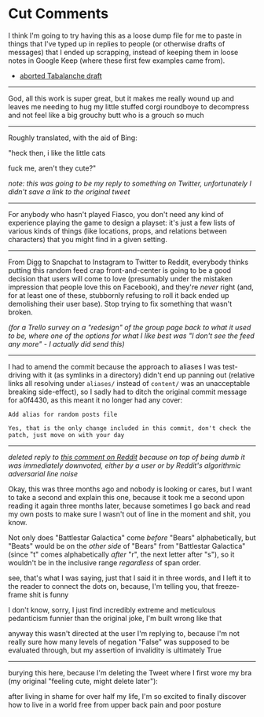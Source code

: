# Cut Comments

I think I'm going to try having this as a loose dump file for me to paste in things that I've typed up in replies to people (or otherwise drafts of messages) that I ended up scrapping, instead of keeping them in loose notes in Google Keep (where these first few examples came from).

- [aborted Tabalanche draft](080wg-j0gez-9ca70-dtca2-kaeat)

---

God, all this work is super great, but it makes me really wound up and leaves me needing to hug my little stuffed corgi roundboye to decompress and not feel like a big grouchy butt who is a grouch so much

---

Roughly translated, with the aid of Bing:



"heck then, i like the little cats

fuck me, aren't they cute?"

*note: this was going to be my reply to something on Twitter, unfortunately I didn't save a link to the original tweet*

---

For anybody who hasn't played Fiasco, you don't need any kind of experience playing the game to design a playset: it's just a few lists of various kinds of things (like locations, props, and relations between characters) that you might find in a given setting.

---

From Digg to Snapchat to Instagram to Twitter to Reddit, everybody thinks putting this random feed crap front-and-center is going to be a good decision that users will come to love (presumably under the mistaken impression that people love this on Facebook), and they're *never* right (and, for at least one of these, stubbornly refusing to roll it back ended up demolishing their user base). Stop trying to fix something that wasn't broken.

*(for a Trello survey on a "redesign" of the group page back to what it used to be, where one of the options for what I like best was "I don't see the feed any more" - I actually did send this)*

---

I had to amend the commit because the approach to aliases I was test-driving with it (as symlinks in a directory) didn't end up panning out (relative links all resolving under `aliases/` instead of `content/` was an unacceptable breaking side-effect), so I sadly had to ditch the original commit message for a0f4430, as this meant it no longer had any cover:

    Add alias for random posts file

    Yes, that is the only change included in this commit, don't check the patch, just move on with your day

---

*deleted reply to [this comment on Reddit](https://www.reddit.com/r/Bandnames/comments/91n1rd/fantastic_beats_and_where_to_find_them/e2zxoes/?context=8&depth=9) because on top of being dumb it was immediately downvoted, either by a user or by Reddit's algorithmic adversarial line noise*

Okay, this was three months ago and nobody is looking or cares, but I want to take a second and explain this one, because it took me a second upon reading it again three months later, because sometimes I go back and read my own posts to make sure I wasn't out of line in the moment and shit, you know.

Not only does "Battlestar Galactica" come *before* "Bears" alphabetically, but "Beats" would be on the *other side* of "Bears" from "Battlestar Galactica" (since "t" comes alphabetically *after* "r", the next letter after "s"), so it wouldn't be in the inclusive range *regardless* of span order.

see, that's what I was saying, just that I said it in three words, and I left it to the reader to connect the dots on, because, I'm telling you, that freeze-frame shit is funny

I don't know, sorry, I just find incredibly extreme and meticulous pedanticism funnier than the original joke, I'm built wrong like that

anyway this wasn't directed at the user I'm replying to, because I'm not really sure how many levels of negation "False" was supposed to be evaluated through, but my assertion of invalidity is ultimately True

---

burying this here, because I'm deleting the Tweet where I first wore my bra (my original "feeling cute, might delete later"):

after living in shame for over half my life, I'm so excited to finally discover how to live in a world free from upper back pain and poor posture
